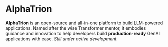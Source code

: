 # AlphaTrion

**AlphaTrion** is an open-source and all-in-one platform to build LLM-powered applications. Named after the wise Transformer mentor, it embodies guidance and innovation to help developers build **production-ready** GenAI applications with ease. *Still under active development.*

